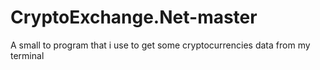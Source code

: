 # CryptoExchange.Net-master

A small to program that i use to get some cryptocurrencies data from my terminal

